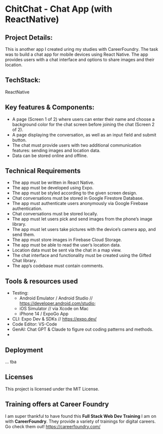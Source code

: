 
# ChitChat - Chat App (with ReactNative)


## Project Details:

This is another app I created uring my studies with CareerFoundry. The task was to build a chat app for mobile devices using React Native. The app provides users with a chat interface and options to share images and their location.

## TechStack:

ReactNative

## Key features & Components:

- A page (Screen 1 of 2) where users can enter their name and choose a background color for the chat screen
before joining the chat (Screen 2 of 2).
- A page displaying the conversation, as well as an input field and submit button.
- The chat must provide users with two additional communication features: sending images
and location data.
- Data can be stored online and offline.


## Technical Requirements

- The app must be written in React Native.
- The app must be developed using Expo.
- The app must be styled according to the given screen design.
- Chat conversations must be stored in Google Firestore Database.
- The app must authenticate users anonymously via Google Firebase authentication.
- Chat conversations must be stored locally.
- The app must let users pick and send images from the phone’s image library.
- The app must let users take pictures with the device’s camera app, and send them.
- The app must store images in Firebase Cloud Storage.
- The app must be able to read the user’s location data.
- Location data must be sent via the chat in a map view.
- The chat interface and functionality must be created using the Gifted Chat library.
- The app’s codebase must contain comments.

## Tools & resources used

- Testing: 
    - Android Emulator / Android Studio // https://developer.android.com/studio; 
    - iOS Simulator // via Xcode on Mac
    - iPhone 14 / ExpoGo App
- CLI: Expo Dev & SDKs // https://expo.dev/
- Code Editor: VS-Code
- GenAI: Chat GPT & Claude to figure out coding patterns and methods.
- 
## Deployment

... tba

## Licenses

This project is licensed under the MIT License.

## Training offers at Career Foundry

I am super thankful to have found this **Full Stack Web Dev Training** I am on with **CareerFoundry**. They provide a variety of trainings for digital careers. Go check them out!
https://careerfoundry.com/

